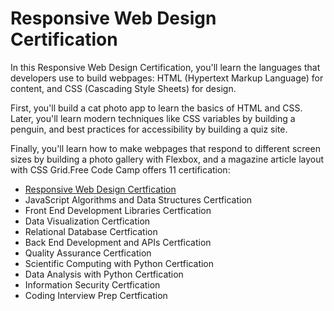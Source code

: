 <h1>Responsive Web Design Certification</h1>
<p>In this Responsive Web Design Certification, you'll learn the languages that developers use to build webpages: HTML (Hypertext Markup Language) for content, and CSS (Cascading Style Sheets) for design.

First, you'll build a cat photo app to learn the basics of HTML and CSS. Later, you'll learn modern techniques like CSS variables by building a penguin, and best practices for accessibility by building a quiz site.

Finally, you'll learn how to make webpages that respond to different screen sizes by building a photo gallery with Flexbox, and a magazine article layout with CSS Grid.Free Code Camp offers 11 certification: </p>
<ul>
  <li><a href="https://github.com/chezcye/free-code-camp/tree/main/responsive-web-design">Responsive Web Design Certfication</a></li>
  <li> JavaScript Algorithms and Data Structures Certfication</li>
  <li> Front End Development Libraries Certfication</li>
  <li> Data Visualization Certfication</li>
  <li> Relational Database Certfication</li>
  <li> Back End Development and APIs Certfication</li>
  <li> Quality Assurance Certfication</li>
  <li> Scientific Computing with Python Certfication</li>
  <li> Data Analysis with Python Certfication</li>
  <li> Information Security Certfication</li>
  <li> Coding Interview Prep Certfication</li>
</ul>




